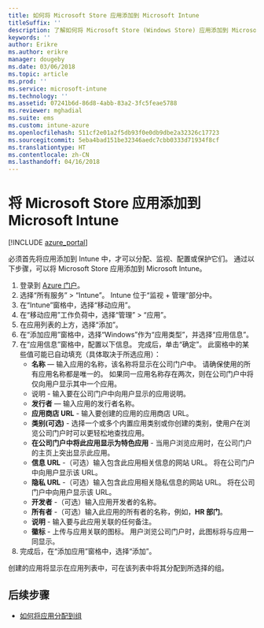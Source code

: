 ```yaml
---
title: 如何将 Microsoft Store 应用添加到 Microsoft Intune
titleSuffix: ''
description: 了解如何将 Microsoft Store (Windows Store) 应用添加到 Microsoft Intune。
keywords: ''
author: Erikre
ms.author: erikre
manager: dougeby
ms.date: 03/06/2018
ms.topic: article
ms.prod: ''
ms.service: microsoft-intune
ms.technology: ''
ms.assetid: 07241b6d-86d8-4abb-83a2-3fc5feae5788
ms.reviewer: mghadial
ms.suite: ems
ms.custom: intune-azure
ms.openlocfilehash: 511cf2e01a2f5db93f0e0db9dbe2a32326c17723
ms.sourcegitcommit: 5eba4bad151be32346aedc7cbb0333d71934f8cf
ms.translationtype: HT
ms.contentlocale: zh-CN
ms.lasthandoff: 04/16/2018
---
```

# <a name="add-microsoft-store-apps-to-microsoft-intune"></a>将 Microsoft Store 应用添加到 Microsoft Intune

[!INCLUDE [azure_portal](./includes/azure_portal.md)]

必须首先将应用添加到 Intune 中，才可以分配、监视、配置或保护它们。 通过以下步骤，可以将 Microsoft Store 应用添加到 Microsoft Intune。

1. 登录到 [Azure 门户](https://portal.azure.com)。
2. 选择“所有服务” > “Intune”。 Intune 位于“监视 + 管理”部分中。
3. 在“Intune”窗格中，选择“移动应用”。
4. 在“移动应用”工作负荷中，选择“管理” > “应用”。
5. 在应用列表的上方，选择“添加”。
6. 在“添加应用”窗格中，选择“Windows”作为“应用类型”，并选择“应用信息”。
7. 在“应用信息”窗格中，配置以下信息。 完成后，单击“确定”。 此窗格中的某些值可能已自动填充（具体取决于所选应用）：
    - **名称** — 输入应用的名称，该名称将显示在公司门户中。 请确保使用的所有应用名称都是唯一的。 如果同一应用名称存在两次，则在公司门户中将仅向用户显示其中一个应用。
    - 说明 - 输入要在公司门户中向用户显示的应用说明。
    - **发行者** — 输入应用的发行者名称。
    - **应用商店 URL** - 输入要创建的应用的应用商店 URL。
    - **类别(可选)** - 选择一个或多个内置应用类别或你创建的类别，使用户在浏览公司门户时可以更轻松地查找应用。
    - **在公司门户中将此应用显示为特色应用** - 当用户浏览应用时，在公司门户的主页上突出显示此应用。
    - **信息 URL** -（可选）输入包含此应用相关信息的网站 URL。 将在公司门户中向用户显示该 URL。
    - **隐私 URL** -（可选）输入包含此应用相关隐私信息的网站 URL。 将在公司门户中向用户显示该 URL。
    - **开发者** -（可选）输入应用开发者的名称。
    - **所有者** -（可选）输入此应用的所有者的名称，例如，**HR 部门**。
    - **说明** - 输入要与此应用关联的任何备注。
    - **徽标** - 上传与应用关联的图标。 用户浏览公司门户时，此图标将与应用一同显示。
8. 完成后，在“添加应用”窗格中，选择“添加”。

创建的应用将显示在应用列表中，可在该列表中将其分配到所选择的组。 

## <a name="next-steps"></a>后续步骤
- [如何将应用分配到组](apps-deploy.md)
